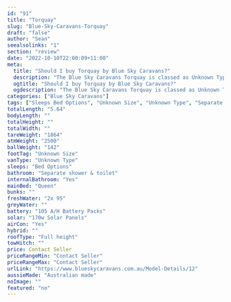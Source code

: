 ```yaml
---
id: "91"
title: "Torquay"
slug: "Blue-Sky-Caravans-Torquay"
draft: "false"
author: "Sean"
seealsolinks: "1"
section: "review"
date: "2022-10-10T22:00:09+11:00"
meta:
  title: "Should I buy Torquay by Blue Sky Caravans?"
  description: "The Blue Sky Caravans Torquay is classed as Unknown Type, and sleeps Bed Options people. It is Australian made and comes in at Unknown Size. It generally has Separate shower & toilet."
  ogtitle: "Should I buy Torquay by Blue Sky Caravans?"
  ogdescription: "The Blue Sky Caravans Torquay is classed as Unknown Type, and sleeps Bed Options people. It is Australian made and comes in at Unknown Size. It generally has Separate shower & toilet."
categories: ["Blue Sky Caravans"]
tags: ["Sleeps Bed Options", "Unknown Size", "Unknown Type", "Separate shower & toilet", "Full height", "Price Unknown", "Australian made"]
totalLength: "5.64"
bodyLength: ""
totalHeight: ""
totalWidth: ""
tareWeight: "1864"
atmWeight: "2500"
ballWeight: "142"
footTag: "Unknown Size"
vanType: "Unknown Type"
sleeps: "Bed Options"
bathroom: "Separate shower & toilet"
internalBathroom: "Yes"
mainBed: "Queen"
bunks: ""
freshWater: "2x 95"
greyWater: ""
battery: "105 A/H Battery Packs"
solar: "170w Solar Panels"
airCon: "Yes"
hybrid: ""
roofType: "Full height"
towHitch: ""
price: Contact Seller
priceRangeMin: "Contact Seller"
priceRangeMax: "Contact Seller"
urlLink: "https://www.blueskycaravans.com.au/Model-Details/12"
aussieMade: "Australian made"
noImage: ""
featured: "no"
---
```

